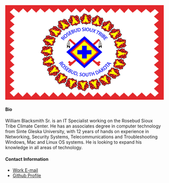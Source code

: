 <!-- HTML --> 
<img style="float: center;" src="/assets/img/RST Flag.png">


#### Bio
William Blacksmith Sr. is an IT Specialist working on the Rosebud Sioux Tribe Climate Center. He has an associates degree in computer technology from Sinte Gleska University, with 12 years of hands on experience in Networking, Security Systems, Telecommunications and Troubleshooting Windows, Mac and Linux OS systems. He is looking to expand his knowledge in all areas of technology. 

#### Contact Information
* [Work E-mail](Wblacksmith@rst-nsn.gov)
* [Github Profile](WilliamBlacksmith.github.io)

